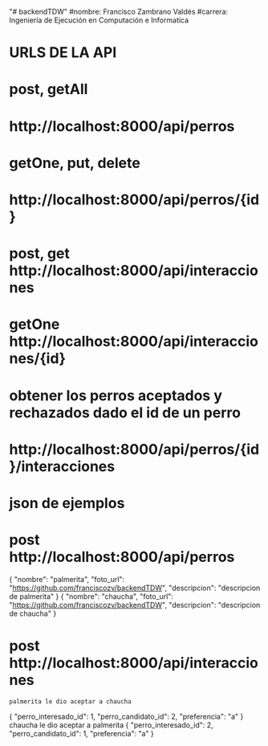 "# backendTDW"
#nombre: Francisco Zambrano Valdés
#carrera: Ingeniería de Ejecución en Computación e Informatica


# URLS DE LA API

# post, getAll
# http://localhost:8000/api/perros

# getOne, put, delete
# http://localhost:8000/api/perros/{id}

# post, get http://localhost:8000/api/interacciones

# getOne http://localhost:8000/api/interacciones/{id}


# obtener los perros aceptados y rechazados dado el id de un perro
# http://localhost:8000/api/perros/{id}/interacciones

# json de ejemplos
# post http://localhost:8000/api/perros
{
    "nombre": "palmerita",
    "foto_url": "https://github.com/franciscozv/backendTDW",
    "descripcion": "descripcion de palmerita"
}
{
    "nombre": "chaucha",
    "foto_url": "https://github.com/franciscozv/backendTDW",
    "descripcion": "descripcion de chaucha"
}
# post http://localhost:8000/api/interacciones
	palmerita le dio aceptar a chaucha
{
	"perro_interesado_id": 1,
	"perro_candidato_id": 2,
	"preferencia": "a"
}
	chaucha le dio aceptar a palmerita
{
	"perro_interesado_id": 2,
	"perro_candidato_id": 1,
	"preferencia": "a"
}